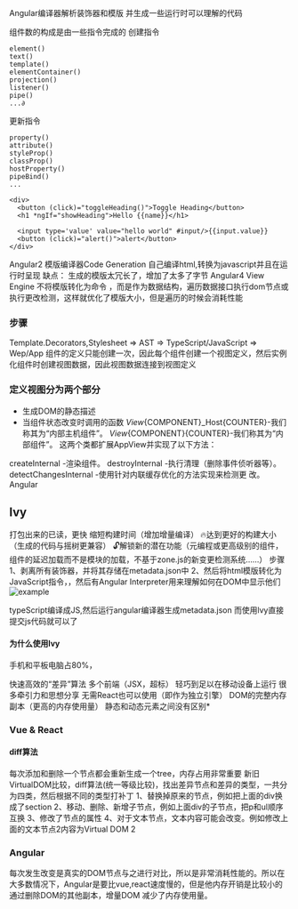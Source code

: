 Angular编译器解析装饰器和模版 并生成一些运行时可以理解的代码 

组件数的构成是由一些指令完成的
创建指令
```
element()
text()
template()
elementContainer()
projection()
listener()
pipe()
...∂
````
更新指令
```
property()
attribute()
styleProp()
classProp()
hostProperty()
pipeBind()
...
```
```
<div>
  <button (click)="toggleHeading()">Toggle Heading</button>
  <h1 *ngIf="showHeading">Hello {{name}}</h1>

  <input type='value' value="hello world" #input/>{{input.value}}
  <button (click)="alert()">alert</button>
</div>
```
Angular2
模版编译器Code Generation
自己编译html,转换为javascript并且在运行时呈现 
缺点： 生成的模版太冗长了，增加了太多了字节
Angular4
View Engine
不将模版转化为命令 ，而是作为数据结构，遍历数据接口执行dom节点或执行更改检测，这样就优化了模版大小，但是遍历的时候会消耗性能

### 步骤 
Template.Decorators,Stylesheet => AST => TypeScript/JavaScript =>  Wep/App
组件的定义只能创建一次，因此每个组件创建一个视图定义，然后实例化组件时创建视图数据，因此视图数据连接到视图定义
### 定义视图分为两个部分
- 生成DOM的静态描述
- 当组件状态改变时调用的函数
_View_{COMPONENT}_Host{COUNTER}-我们称其为“内部主机组件”。
_View_{COMPONENT}{COUNTER}-我们称其为“内部组件”。
这两个类都扩展AppView并实现了以下方法：



createInternal -渲染组件。
destroyInternal -执行清理（删除事件侦听器等）。
detectChangesInternal -使用针对内联缓存优化的方法实现来检测更 改。
Angular
## lvy
打包出来的已读，更快
缩短构建时间（增加增量编译）
🔥达到更好的构建大小（生成的代码与摇树更兼容）
🔓解锁新的潜在功能（元编程或更高级别的组件，组件的延迟加载而不是模块的加载，不基于zone.js的新变更检测系统……）
步骤
1、剥离所有装饰器，并将其存储在metadata.json中
2、然后将html模版转化为JavaScript指令，，然后有Angular Interpreter用来理解如何在DOM中显示他们
![example](https://miro.medium.com/max/700/1*dr0dXgU1WH2jaCK0qj3cBg.png)

typeScript编译成JS,然后运行angular编译器生成metadata.json
而使用lvy直接提交js代码就可以了

#### 为什么使用lvy
手机和平板电脑占80%，

快速高效的“差异”算法
多个前端（JSX，超标）
轻巧到足以在移动设备上运行
很多牵引力和思想分享
无需React也可以使用（即作为独立引擎）
DOM的完整内存副本（更高的内存使用量）
静态和动态元素之间没有区别*

### Vue & React
#### diff算法
每次添加和删除一个节点都会重新生成一个tree，内存占用非常重要
新旧VirtualDOM比较，diff算法(统一等级比较)，找出差异节点和差异的类型，一共分为四类，然后根据不同的类型打补丁
1、替换掉原来的节点，例如把上面的div换成了section
2、移动、删除、新增子节点，例如上面div的子节点，把p和ul顺序互换
3、修改了节点的属性
4、对于文本节点，文本内容可能会改变。例如修改上面的文本节点2内容为Virtual DOM 2

### Angular
每次发生改变是真实的DOM节点与之进行对比，所以是非常消耗性能的。所以在大多数情况下，Angular是要比vue,react速度慢的，但是他内存开销是比较小的
通过删除DOM的其他副本，增量DOM 减少了内存使用量。